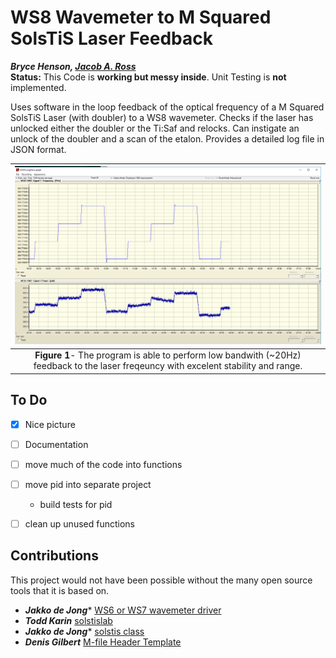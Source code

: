 # WS8 Wavemeter to M Squared SolsTiS Laser Feedback
***Bryce Henson, [Jacob A. Ross](https://github.com/GroundhogState)***    
**Status:** This Code is **working but messy inside**. Unit Testing is **not** implemented.

Uses software in the loop feedback of the optical frequency of a M Squared SolsTiS Laser (with doubler) to a WS8 wavemeter.
Checks if the laser has unlocked either the doubler or the Ti:Saf and relocks.
Can instigate an unlock of the doubler and a scan of the etalon.
Provides a detailed log file in JSON format.

| ![Feedback Demonstration](/figs/example_feedback.png "Fig1") | 
|:--:| 
| **Figure 1**- The program is able to perform low bandwith (~20Hz) feedback to the laser freqeuncy with excelent stability and range. |


## To Do
- [x] Nice picture
- [ ] Documentation
- [ ] move much of the code into functions
- [ ] move pid into separate project
  * build tests for pid
- [ ] clean up unused functions


## Contributions
This project would not have been possible without the many open source tools that it is based on.
* ***Jakko de Jong**** [WS6 or WS7 wavemeter driver](https://au.mathworks.com/matlabcentral/fileexchange/60330-ws6-or-ws7-wavemeter-driver)
* ***Todd Karin*** [solstislab](https://au.mathworks.com/matlabcentral/fileexchange/48669-solstislab?focused=3c86d3a6-ddfc-1192-89f5-24b4a08105ab&tab=function)
* ***Jakko de Jong**** [solstis class](https://au.mathworks.com/matlabcentral/fileexchange/60282-solstis-class?focused=b9c3d9cc-4c04-f794-f7ce-19688fc6d5ff&tab=function )
* ***Denis Gilbert***    [M-file Header Template](https://au.mathworks.com/matlabcentral/fileexchange/4908-m-file-header-template)

